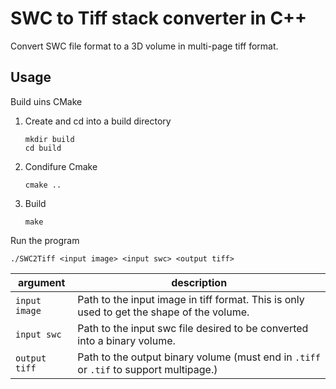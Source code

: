 # SWC to Tiff stack converter in C++
Convert SWC file format to a 3D volume in multi-page tiff format.

## Usage
Build uins CMake

1. Create and cd into a build directory
    ```
    mkdir build
    cd build
    ```
1. Condifure Cmake
    ```
    cmake ..
    ```
1. Build
    ```
    make
    ```

Run the program
```
./SWC2Tiff <input image> <input swc> <output tiff>
```

|argument|description|
|--------|-----------|
|`input image`| Path to the input image in tiff format. This is only used to get the shape of the volume. |
|`input swc`| Path to the input swc file desired to be converted into a binary volume. |
|`output tiff`| Path to the output binary volume (must end in `.tiff` or `.tif` to support multipage.) |

